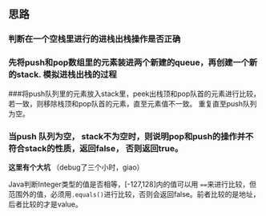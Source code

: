 ## 思路

### 判断在一个空栈里进行的进栈出栈操作是否正确

### 先将push和pop数组里的元素装进两个新建的queue，再创建一个新的stack. 模拟进栈出栈的过程

###将push队列里的元素放入stack里，peek出栈顶和pop队首的元素进行比较，若一致，则移除栈顶和pop队首的元素，直至元素值不一致。 重复直至push队列为空。

### 当push 队列为空， stack不为空时，则说明pop和push的操作并不符合stack的性质，返回false， 否则返回true。

**这里有个大坑** （debug了三个小时，giao）

Java判断Integer类型的值是否相等，[-127,128]内的值可以用 `==`来进行比较，但范围外的值，必须用`.equals()`进行比较，否则会返回false。前者比较的是地址，后者比较的才是value。

